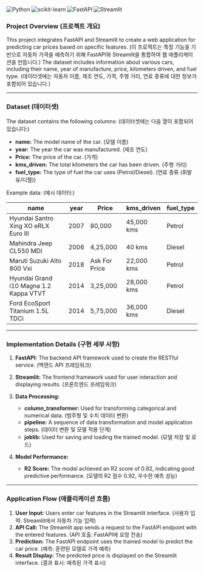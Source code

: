 ![Python](https://img.shields.io/badge/Python-3776AB?style=for-the-badge&logo=python&logoColor=white)
![scikit-learn](https://img.shields.io/badge/sklearn-F7931E?style=for-the-badge&logo=scikit-learn&logoColor=white)
![FastAPI](https://img.shields.io/badge/FastAPI-009688?style=for-the-badge&logo=fastapi&logoColor=white)
![Streamlit](https://img.shields.io/badge/Streamlit-FF4B4B?style=for-the-badge&logo=streamlit&logoColor=white)
### Project Overview (프로젝트 개요)

This project integrates FastAPI and Streamlit to create a web application for predicting car prices based on specific features. (이 프로젝트는 특정 기능을 기반으로 자동차 가격을 예측하기 위해 FastAPI와 Streamlit을 통합하여 웹 애플리케이션을 만듭니다.) The dataset includes information about various cars, including their name, year of manufacture, price, kilometers driven, and fuel type. (데이터셋에는 자동차 이름, 제조 연도, 가격, 주행 거리, 연료 종류에 대한 정보가 포함되어 있습니다.)

---

### Dataset (데이터셋)

The dataset contains the following columns: (데이터셋에는 다음 열이 포함되어 있습니다:)

- **name:** The model name of the car. (모델 이름)
- **year:** The year the car was manufactured. (제조 연도)
- **Price:** The price of the car. (가격)
- **kms_driven:** The total kilometers the car has been driven. (주행 거리)
- **fuel_type:** The type of fuel the car uses (Petrol/Diesel). (연료 종류 (휘발유/디젤))

Example data: (예시 데이터:)

| name                                   | year | Price    | kms_driven  | fuel_type |
|----------------------------------------|------|----------|-------------|-----------|
| Hyundai Santro Xing XO eRLX Euro III   | 2007 | 80,000   | 45,000 kms  | Petrol    |
| Mahindra Jeep CL550 MDI                | 2006 | 4,25,000 | 40 kms      | Diesel    |
| Maruti Suzuki Alto 800 Vxi             | 2018 | Ask For Price | 22,000 kms | Petrol    |
| Hyundai Grand i10 Magna 1.2 Kappa VTVT | 2014 | 3,25,000 | 28,000 kms  | Petrol    |
| Ford EcoSport Titanium 1.5L TDCi       | 2014 | 5,75,000 | 36,000 kms  | Diesel    |

---

### Implementation Details (구현 세부 사항)

1. **FastAPI:** The backend API framework used to create the RESTful service. (백엔드 API 프레임워크)
2. **Streamlit:** The frontend framework used for user interaction and displaying results. (프론트엔드 프레임워크)
3. **Data Processing:**
   - **column_transformer:** Used for transforming categorical and numerical data. (범주형 및 수치 데이터 변환)
   - **pipeline:** A sequence of data transformation and model application steps. (데이터 변환 및 모델 적용 단계)
   - **joblib:** Used for saving and loading the trained model. (모델 저장 및 로드)

4. **Model Performance:** 
   - **R2 Score:** The model achieved an R2 score of 0.92, indicating good predictive performance. (모델의 R2 점수 0.92, 우수한 예측 성능)

---

### Application Flow (애플리케이션 흐름)

1. **User Input:** Users enter car features in the Streamlit interface. (사용자 입력: Streamlit에서 자동차 기능 입력)
2. **API Call:** The Streamlit app sends a request to the FastAPI endpoint with the entered features. (API 호출: FastAPI에 요청 전송)
3. **Prediction:** The FastAPI endpoint uses the trained model to predict the car price. (예측: 훈련된 모델로 가격 예측)
4. **Result Display:** The predicted price is displayed on the Streamlit interface. (결과 표시: 예측된 가격 표시)

